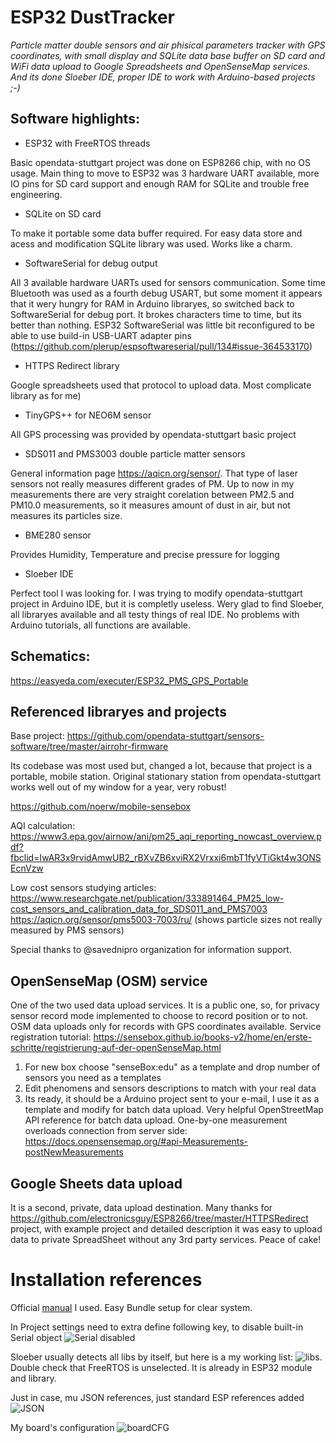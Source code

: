 # ESP32 DustTracker
*Particle matter double sensors and air phisical parameters tracker with GPS coordinates, with small display and SQLite data base buffer on SD card and WiFi data upload to Google Spreadsheets and OpenSenseMap services. And its done Sloeber IDE, proper IDE to work with Arduino-based projects ;-)*

Software highlights:
---
* ESP32 with FreeRTOS threads

Basic opendata-stuttgart project was done on ESP8266 chip, with no OS usage. Main thing to move to ESP32 was 3 hardware UART available, more IO pins for SD card support and enough RAM for SQLite and trouble free engineering.
* SQLite on SD card

To make it portable some data buffer required. For easy data store and acess and modification SQLite library was used. Works like a charm. 
* SoftwareSerial for debug output

All 3 available hardware UARTs used for sensors communication. Some time Bluetooth was used as a fourth debug USART, but some moment it appears that it wery hungry for RAM in Arduino libraryes, so switched back to SoftwareSerial for debug port. It brokes characters time to time, but its better than nothing.
ESP32 SoftwareSerial was little bit reconfigured to be able to use build-in USB-UART adapter pins (https://github.com/plerup/espsoftwareserial/pull/134#issue-364533170)

* HTTPS Redirect library

Google spreadsheets used that protocol to upload data. Most complicate library as for me)
* TinyGPS++ for NEO6M sensor

All GPS processing was provided by opendata-stuttgart basic project
* SDS011 and PMS3003 double particle matter sensors

General information page https://aqicn.org/sensor/. That type of laser sensors not really measures different grades of PM. Up to now in my measurements there are very straight corelation between PM2.5 and PM10.0 measurements, so it measures amount of dust in air, but not measures its particles size.
* BME280 sensor

Provides Humidity, Temperature and precise pressure for logging
* Sloeber IDE

Perfect tool I was looking for. I was trying to modify opendata-stuttgart project in Arduino IDE, but it is completly useless. Wery glad to find Sloeber, all libraryes available and all testy things of real IDE. No problems with Arduino tutorials, all functions are available.

Schematics:
------------------------
https://easyeda.com/executer/ESP32_PMS_GPS_Portable


Referenced libraryes and projects
---

Base project:
https://github.com/opendata-stuttgart/sensors-software/tree/master/airrohr-firmware

Its codebase was most used but, changed a lot, because that project is a portable, mobile station.
Original stationary station from opendata-stuttgart works well out of my window for a year, very robust!

https://github.com/noerw/mobile-sensebox

AQI calculation:
https://www3.epa.gov/airnow/ani/pm25_aqi_reporting_nowcast_overview.pdf?fbclid=IwAR3x9rvidAmwUB2_rBXvZB6xviRX2Vrxxi6mbT1fyVTiGkt4w3ONSEcnVzw

Low cost sensors studying articles:
https://www.researchgate.net/publication/333891464_PM25_low-cost_sensors_and_calibration_data_for_SDS011_and_PMS7003
https://aqicn.org/sensor/pms5003-7003/ru/ (shows particle sizes not really measured by PMS sensors)


Special thanks to @savednipro organization for information support.

OpenSenseMap (OSM) service
---------------------------------
One of the two used data upload services. It is a public one, so, for privacy sensor record mode implemented to choose to record position or to not. OSM data uploads only for records with GPS coordinates available.
Service registration tutorial:
https://sensebox.github.io/books-v2/home/en/erste-schritte/registrierung-auf-der-openSenseMap.html
1) For new box choose "senseBox:edu" as a template and drop number of sensors you need as a templates 
2) Edit phenomens and sensors descriptions to match with your real data
3) Its ready, it should be a Arduino project sent to your e-mail, I use it as a template and modify for batch data upload.
Very helpful OpenStreetMap API reference for batch data upload. One-by-one measurement overloads connection from server side:
https://docs.opensensemap.org/#api-Measurements-postNewMeasurements

Google Sheets data upload
---------------------------
It is a second, private, data upload destination. Many thanks for https://github.com/electronicsguy/ESP8266/tree/master/HTTPSRedirect project, with example project and detailed description it was easy to upload data to private SpreadSheet without any 3rd party services. Peace of cake!


Installation references
==

Official [manual](http://eclipse.baeyens.it/stable.php?OS=Windows) I used. Easy Bundle setup for clear system.

In Project settings need to extra define following key, to disable built-in Serial object
![Serial disabled](https://github.com/executer-uno/ESP32_DustTracker/blob/master/SW_Serial%20to%20USB.png)

Sloeber usually detects all libs by itself, but here is a my working list:
![libs](https://github.com/executer-uno/ESP32_DustTracker/blob/master/Libraryes.png). Double check that FreeRTOS is unselected. It is already in ESP32 module and library.

Just in case, mu JSON references, just standard ESP references added
![JSON](https://github.com/executer-uno/ESP32_DustTracker/blob/master/JSON%20references.png)

My board's configuration
![boardCFG](https://github.com/executer-uno/ESP32_DustTracker/blob/master/BoardConfig.png)
